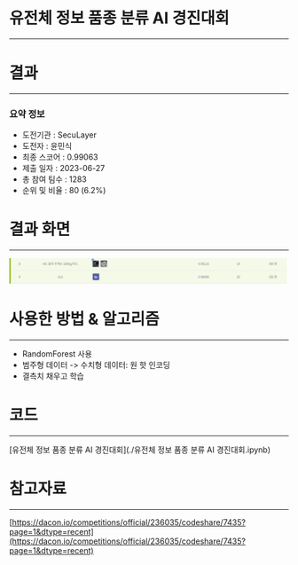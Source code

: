 # 유전체 정보 품종 분류 AI 경진대회
-----------------------------------
# 결과
-----------------------------------
### 요약 정보
  * 도전기관 : SecuLayer
  * 도전자 : 윤민식
  * 최종 스코어 : 0.99063
  * 제출 일자 : 2023-06-27
  * 총 참여 팀수 : 1283
  * 순위 및 비율 : 80 (6.2%)
# 결과 화면
-----------------------------------
![rank](./img/rank.PNG)
# 사용한 방법 & 알고리즘
----------------------------------
  * RandomForest 사용
  * 범주형 데이터 -> 수치형 데이터: 원 핫 인코딩
  * 결측치 채우고 학습
# 코드
----------------------------------
[유전체 정보 품종 분류 AI 경진대회](./유전체 정보 품종 분류 AI 경진대회.ipynb)
# 참고자료
----------------------------------
[https://dacon.io/competitions/official/236035/codeshare/7435?page=1&dtype=recent](https://dacon.io/competitions/official/236035/codeshare/7435?page=1&dtype=recent)
